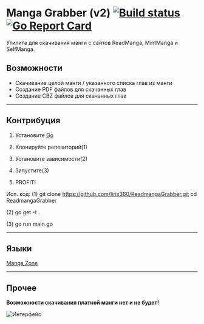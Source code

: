 # Manga Grabber (v2) [![Build status](https://api.travis-ci.com/lirix360/ReadmangaGrabber.svg?branch=master)](https://travis-ci.com/github/lirix360/ReadmangaGrabber) [![Go Report Card](https://img.shields.io/badge/go%20report-A+-brightgreen.svg?style=flat)](https://goreportcard.com/report/github.com/lirix360/readmangagrabber)

Утилита для скачивания манги с сайтов ReadManga, MintManga и SelfManga.



## Возможности

* Скачивание целой манги / указанного списка глав из манги
* Создание PDF файлов для скачанных глав
* Создание CBZ файлов для скачанных глав

---

## Контрибуция

1. Установите [Go](https://golang.org/dl)
2. Клонируйте репозиторий(1)
3. Установите зависимости(2)
4. Запустите(3)

5. PROFIT!

Исп. код:
(1)
	git clone https://github.com/lirix360/ReadmangaGrabber.git
	cd ReadmangaGrabber
    
(2)
	go get -t .
    
(3)
	go run main.go

---

## Языки
[Manga Zone](https://github.com/ParTy-Play-go/ReadMangaParody/releases/tag/2.0)

---

## Прочее
**Возможности скачивания платной манги нет и не будет!**

![Интерфейс](https://lirix360.github.io/ReadmangaGrabber/screenshot.png?raw=true)
